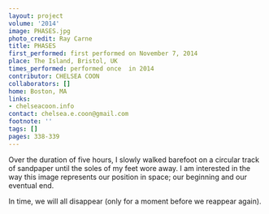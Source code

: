 ```yaml
---
layout: project
volume: '2014'
image: PHASES.jpg
photo_credit: Ray Carne
title: PHASES
first_performed: first performed on November 7, 2014
place: The Island, Bristol, UK
times_performed: performed once  in 2014
contributor: CHELSEA COON
collaborators: []
home: Boston, MA
links:
- chelseacoon.info
contact: chelsea.e.coon@gmail.com
footnote: ''
tags: []
pages: 338-339
---
```


Over the duration of five hours, I slowly walked barefoot on a circular track of sandpaper until the soles of my feet wore away. I am interested in the way this image represents our position in space; our beginning and our eventual end.

In time, we will all disappear (only for a moment before we reappear again).
